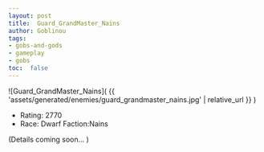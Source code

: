 ```yaml
---
layout: post
title:  Guard_GrandMaster_Nains
author: Goblinou
tags:
- gobs-and-gods
- gameplay
- gobs
toc:  false
---
```


![Guard_GrandMaster_Nains]( {{ 'assets/generated/enemies/guard_grandmaster_nains.jpg' | relative_url }} )
- Rating: 2770
- Race: Dwarf  Faction:Nains

(Details coming soon... )